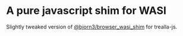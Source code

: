 # A pure javascript shim for WASI

Slightly tweaked version of [@bjorn3/browser_wasi_shim](https://github.com/bjorn3/browser_wasi_shim) for trealla-js.
